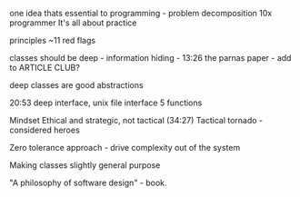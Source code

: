 

one idea thats essential to programming - problem decomposition
10x programmer
It's all about practice

principles ~11
red flags

classes should be deep - information hiding - 13:26
the parnas paper - add to ARTICLE CLUB?

deep classes are good abstractions

20:53 deep interface, unix file interface 5 functions

Mindset
Ethical and strategic, not tactical (34:27)
Tactical tornado - considered heroes

Zero tolerance approach - drive complexity out of the system

Making classes slightly general purpose

"A philosophy of software design" - book.
